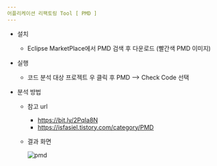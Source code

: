 ```yaml
---
어플리케이션 리팩토링 Tool [ PMD ]
---
```


* 설치

  * Eclipse MarketPlace에서 PMD 검색 후 다운로드 (빨간색 PMD 이미지)

* 실행

  * 코드 분석 대상 프로젝트 우 클릭 후 PMD --> Check Code 선택

* 분석 방법

  * 참고 url 

    * https://bit.ly/2PqIa8N 
    * https://isfasiel.tistory.com/category/PMD

  * 결과 화면

    ![pmd](https://user-images.githubusercontent.com/24423415/56646861-5c999f80-66bb-11e9-924b-e0c3df384aef.PNG)

    

